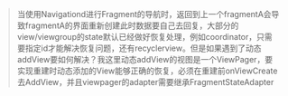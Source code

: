 > 当使用Navigationd进行Fragment的导航时，返回到上一个fragmentA会导致fragmentA的界面重新创建此时数据要自己去回复，大部分的view/viewgroup的state默认已经做好恢复处理，例如coordinator，只需要指定id才能解决恢复问题，还有recyclerview。但是如果遇到了动态addView要如何解决？我这里动态addView的视图是一个ViewPager，要实现重建时动态添加的View能够正确的恢复，必须在重建前onViewCreate去AddView，并且viewpager的adapter需要继承FragmentStateAdapter